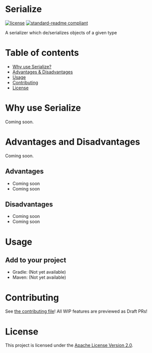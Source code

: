 # Serialize

[![license](https://img.shields.io/github/license/NatroxMC/Serialize?style=for-the-badge&color=b2204c)](../LICENSE)
[![standard-readme compliant](https://img.shields.io/badge/readme%20style-standard-brightgreen.svg?style=for-the-badge)](https://github.com/RichardLitt/standard-readme)

A serializer which de/serializes objects of a given type

# Table of contents

- [Why use Serialize?](#why-use-serialize)
- [Advantages & Disadvantages](#advantages-and-disadvantages)
- [Usage](#usage)
- [Contributing](#contributing)
- [License](#license)

# Why use Serialize

Coming soon.

# Advantages and Disadvantages

Coming soon.

## Advantages

- Coming soon
- Coming soon

## Disadvantages

- Coming soon
- Coming soon

# Usage

## Add to your project

- Gradle: (Not yet available)
- Maven: (Not yet available)

# Contributing

See [the contributing file](CONTRIBUTING.md)!
All WIP features are previewed as Draft PRs!

# License

This project is licensed under the [Apache License Version 2.0](../LICENSE).
